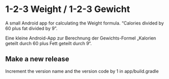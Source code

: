 # 1-2-3 Weight / 1-2-3 Gewicht

A small Android app for calculating the Weight formula.
“Calories divided by 60 plus fat divided by 9”.

Eine kleine Android-App zur Berechnung der Gewichts-Formel
„Kalorien geteilt durch 60 plus Fett geteilt durch 9“.

## Make a new release

Increment the version name and the version code by 1 in
app/build.gradle
